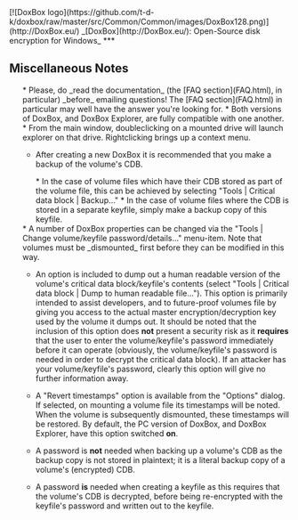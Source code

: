 

<meta content="text/html; charset=UTF-8" http-equiv="Content-Type">
<meta name="keywords" content="disk encryption, security, transparent, AES, plausible deniability, virtual drive, Linux, MS Windows, portable, USB drive, partition">
<meta name="description" content="DoxBox: An Open-Source transparent encryption program for PCs. With this software, you can create one or more &quot;DoxBoxes&quot; on your PC - which appear as disks, anything written to these disks is automatically encrypted before being stored on your hard drive.">

<meta name="author" content="Sarah Dean">
<meta name="copyright" content="Copyright 2004, 2005, 2006, 2007, 2008 Sarah Dean">


<TITLE>Miscellaneous Notes</TITLE>

<link href="https://raw.githubusercontent.com/t-d-k/doxbox/master/docs/styles_common.css" rel="stylesheet" type="text/css">


<link rel="shortcut icon" href="https://github.com/t-d-k/doxbox/raw/master/src/Common/Common/images/DoxBox.ico" type="image/x-icon">

<SPAN CLASS="master_link">
[![DoxBox logo](https://github.com/t-d-k/doxbox/raw/master/src/Common/Common/images/DoxBox128.png)](http://DoxBox.eu/)
</SPAN>
<SPAN CLASS="master_title">
_[DoxBox](http://DoxBox.eu/): Open-Source disk encryption for Windows_
</SPAN>
***

      
            

## Miscellaneous Notes

<UL>
* Please, do _read the documentation_ (the [FAQ section](FAQ.html), in particular) _before_ emailing
questions! The [FAQ section](FAQ.html) in particular may well have the answer you're looking for.
* Both versions of DoxBox, and DoxBox Explorer, are fully compatible with one another.
* From the main window, doubleclicking on a mounted drive will
launch explorer on that drive. Rightclicking brings up a context menu.
  
  * After creating a new DoxBox it is recommended that you make a backup of the volume's CDB.
  <UL>
* In the case of volume files which have their CDB stored as part
of the volume file, this can be achieved by selecting "Tools | Critical
data block | Backup..."
* In the case of volume files where the CDB is stored in a separate keyfile, simply make a backup copy of this keyfile.
  </UL>
  * A number of DoxBox properties can be changed via the
"Tools | Change volume/keyfile password/details..." menu-item. Note that
volumes must be _dismounted_ first before they can be modified in this way.
    
  * An option is included to dump out a human readable version of the volume's critical data block/keyfile's contents (select "Tools | Critical data block | Dump to human readable file..."). This option is primarily intended to assist developers, and to future-proof volumes file by giving you access to the actual master encryption/decryption key used by the volume it dumps out. It should be noted that the inclusion of this option does **not** present a security risk as it **requires** that the user to enter the volume/keyfile's password immediately before it can operate (obviously, the volume/keyfile's password is needed in order to decrypt the critical data block). If an attacker has your volume/keyfile's password, clearly this option will give no further information away.

* A "Revert timestamps" option is available from the "Options" dialog. If selected, on mounting a volume file its timestamps will be noted. When the volume is subsequently dismounted, these timestamps will be restored. By default, the PC version of DoxBox, and DoxBox Explorer, have this option switched **on**.

* A password is **not** needed when backing up a volume's CDB as the
backup copy is not stored in plaintext; it is a literal backup copy of
a volume's (encrypted) CDB.
* A password **is** needed when creating
a keyfile as this requires that the volume's CDB is decrypted, before
being re-encrypted with the keyfile's password and written out to the
keyfile.

</UL>



